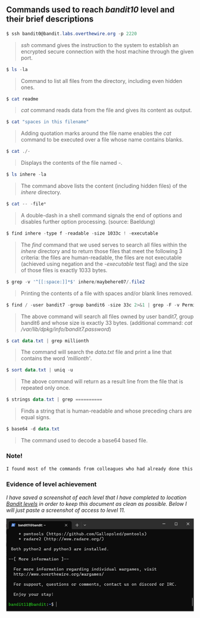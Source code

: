 ## Commands used to reach _bandit10_ level and their brief descriptions


```powershell
$ ssh bandit0@bandit.labs.overthewire.org -p 2220
```
> *ssh* command gives the instruction to the system to establish an encrypted secure connection with the host machine through the given port.

```powershell
$ ls -la
```
> Command to list all files from the directory, including even hidden ones.

```powershell
$ cat readme
```
> *cat* command reads data from the file and gives its content as output.

```powershell
$ cat "spaces in this filename"
```
> Adding quotation marks around the file name enables the *cat* command to be executed over a file whose name contains blanks.

```powershell
$ cat ./-
```
> Displays the contents of the file named _-_.

```powershell
$ ls inhere -la
```
> The command above lists the content (including hidden files) of the _inhere_ directory.

```powershell
$ cat -- -file*
```
> A double-dash in a shell command signals the end of options and disables further option processing. (source: Baeldung)

```powershell
$ find inhere -type f -readable -size 1033c ! -executable
```
> The *find* command that we used serves to search all files within the _inhere_ directory and to return those files that meet the following 3 criteria: the files are human-readable, the files are not executable (achieved using negation and the *-executable* test flag) and the size of those files is exactly 1033 bytes.

```powershell
$ grep -v '^[[:space:]]*$' inhere/maybehere07/.file2
```

> Printing the contents of a file with spaces and/or blank lines removed.

```powershell
$ find / -user bandit7 -group bandit6 -size 33c 2>&1 | grep -F -v Permission | grep -F -v directory
```

> The above command will search all files owned by user bandit7, group bandit6 and whose size is exactly 33 bytes. (additional command: _cat /var/lib/dpkg/info/bandit7.password_)

```powershell
$ cat data.txt | grep millionth
```

> The command will search the _data.txt_ file and print a line that contains the word _'millionth'_.

```powershell
$ sort data.txt | uniq -u
```
> The above command will return as a result line from the file that is repeated only once.

```powershell
$ strings data.txt | grep ==========
```
> Finds a string that is human-readable and whose preceding chars are equal signs.

```powershell
$ base64 -d data.txt
```
> The command used to decode a base64 based file.

### Note!

```LaTex
I found most of the commands from colleagues who had already done this task and from other available online sources. Of course, I further researched the commands and played with them in order to learn them as well as possible.
```

### Evidence of level achievement

*I have saved a screenshot of each level that I have completed to location [Bandit levels](https://github.com/lambda2201/nail-sivro-devops-mentorship/tree/week-2-bandit-labs/week-2/bandit-screenshots) in order to keep this document as clean as possible. Below I will just paste a screenshot of access to level 11.*

![Bandit11](bandit-screenshots/bandit11.jpg)